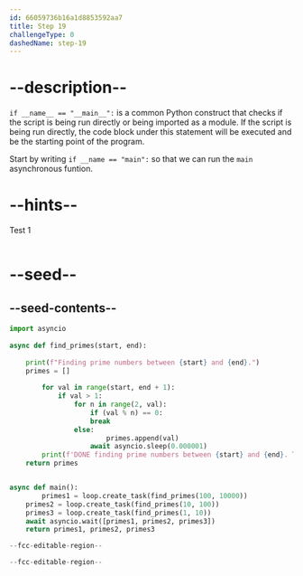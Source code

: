 ```yaml
---
id: 66059736b16a1d8853592aa7
title: Step 19
challengeType: 0
dashedName: step-19
---
```


# --description--

`if __name__ == "__main__":` is a common Python construct that checks if the script is being run directly or being imported as a module. If the script is being run directly, the code block under this statement will be executed and be the starting point of the program.

Start by writing `if __name == "main":` so that we can run the `main` asynchronous funtion.

# --hints--

Test 1

```js

```

# --seed--

## --seed-contents--

```py
import asyncio
 
async def find_primes(start, end):
    
    print(f"Finding prime numbers between {start} and {end}.")
    primes = []
    
		for val in range(start, end + 1):
    		if val > 1:
        		for n in range(2, val):
            		if (val % n) == 0:
                    break
                else:
                		primes.append(val)
                    await asyncio.sleep(0.000001)
		print(f'DONE finding prime numbers between {start} and {end}. Total: {len(primes)}')
    return primes


async def main():
		primes1 = loop.create_task(find_primes(100, 10000))
    primes2 = loop.create_task(find_primes(10, 100))
    primes3 = loop.create_task(find_primes(1, 10))
    await asyncio.wait([primes1, primes2, primes3])
    return primes1, primes2, primes3

--fcc-editable-region--

--fcc-editable-region--
